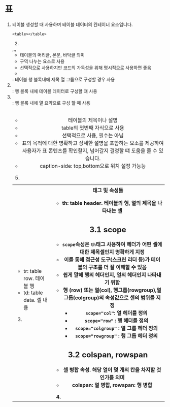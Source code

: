 # 표

1. <table>
   테이블 생성할 때 사용하며 테이블 데이터의 컨테이너 요소입니다.

```
<table></table>
```

2. <tr>,<td>

- tr: table row. 테이블 행
- td: table data. 셀 내용

3. <th>태그 및 속성들

- th: table header. 테이블의 행, 열의 제목을 나타내는 셀

## 3.1 scope

- `scope`속성은 `th`태그 사용하여 헤더가 어떤 셀에 대한 제목셀인지 명확하게 지정
- 이를 통해 접근성 도구(스크린 리더 등)가 테이블의 구조를 더 잘 이해할 수 있음
- 쉽게 말해 행의 헤더인지, 열의 헤더인지 나타내기 위함
- 행 (row) 또는 열(col), 행그룹(rowgroup),열그룹(colgroup)의 속성값으로 셀의 범위를 지정
  - `scope="col"`: 열 헤더를 정의
  - `scope="row"` : 행 헤더를 정의
  - `scope="colgroup"` : 열 그룹 헤더 정의
  - `scope="rowgroup"` : 행 그룹 헤더 정의

## 3.2 colspan, rowspan

- 셀 병합 속성. 해당 열이 몇 개의 칸을 차지할 것인가를 의미
- colspan: 열 병합, rowspan: 행 병합

4. <caption>

- 테이블의 제목이나 설명
- table의 첫번째 자식으로 사용
- 선택적으로 사용, 필수는 아님
- 표의 목적에 대한 명확하고 상세한 설명을 포함하는 요소를 제공하여 사용자가 표 콘텐츠를 확인할지, 넘어갈지 결정할 떄 도움을 줄 수 있습니다.
- caption-side: top,bottom으로 위치 설정 가능능

5. <thead>,<tbody>,<tfoot>

- 테이블의 머리글, 본문, 바닥글 의미
- 구역 나누는 요소로 사용
- 선택적으로 사용하지만 코드의 가독성을 위해 명시적으로 사용하면 좋음
- <thead>: 테이블 행 블록내에 제목 열 그룹으로 구성할 경우 사용
- <tbody>: 행 블록 내에 테이블 데이터로 구성할 떄 사용
- <tfoot>: 행 블록 내에 열 요약으로 구성 할 때 사용
